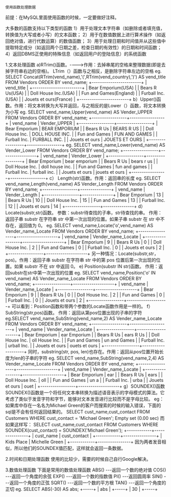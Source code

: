 	使用函数处理数据
前提：在MySQL里面使用函数的时候，一定要做好注释。

大多数的函数支持以下类型的函数
	1）用于处理文本字符串（如删除或者填充值，转换值为大写或者小写）的文本函数；
	2）用于在数值数据上进行算术操作（如返回绝对值，进行代数运算）的数值函数；
	3）用于处理日期和时间值并从这些值中提取特定成分（如返回两个日期之差，检查日期的有效性）的日期和时间函数；
	4）返回DBMS正使用的特殊信息（如返回用户的登陆信息）的系统函数

1.文本处理函数
	a)RTrim()函数。---->作用：去掉串尾的空格来整理数据(即是去掉字符串右边的空格)。  LTrim（）函数与之相反，是删除字符串左边的空格
	eg.	 SELECT Concat(RTrim(vend_name),'(',RTrim(vend_country),')') AS vend_title FROM Vendors ORDER BY vend_name;
		+------------------------+
		| vend_title             |
		+------------------------+
		| Bear Emporium(USA)     |
		| Bears R Us(USA)        |
		| Doll House Inc.(USA)   |
		| Fun and Games(England) |
		| Furball Inc.(USA)      |
		| Jouets et ours(France) |
		+------------------------+
	b）Upper()函数。作用：将文本转换为大写并返回，与之相反的是Lower（）函数，将文本转换为小写
	eg.	SELECT vend_name,Upper(vend_name) AS Vender_UPPER FROM Vendors ORDER BY vend_name;
		+-----------------+-----------------+
		| vend_name       | Vender_UPPER    |
		+-----------------+-----------------+
		| Bear Emporium   | BEAR EMPORIUM   |
		| Bears R Us      | BEARS R US      |
		| Doll House Inc. | DOLL HOUSE INC. |
		| Fun and Games   | FUN AND GAMES   |
		| Furball Inc.    | FURBALL INC.    |
		| Jouets et ours  | JOUETS ET OURS  |
		+-----------------+-----------------+
	eg.	SELECT vend_name,Lower(vend_name) AS Vender_Lower FROM Vendors ORDER BY vend_name;
		+-----------------+-----------------+
		| vend_name       | Vender_Lower    |
		+-----------------+-----------------+
		| Bear Emporium   | bear emporium   |
		| Bears R Us      | bears r us      |
		| Doll House Inc. | doll house inc. |
		| Fun and Games   | fun and games   |
		| Furball Inc.    | furball inc.    |
		| Jouets et ours  | jouets et ours  |
		+-----------------+-----------------+
	c） Length(str)函数。作用：返回串的长度
	eg.	SELECT vend_name,Length(vend_name) AS Vender_Length FROM Vendors ORDER BY vend_name;
		+-----------------+---------------+
		| vend_name       | Vender_Length |
		+-----------------+---------------+
		| Bear Emporium   |            13 |
		| Bears R Us      |            10 |
		| Doll House Inc. |            15 |
		| Fun and Games   |            13 |
		| Furball Inc.    |            12 |
		| Jouets et ours  |            14 |
		+-----------------+---------------+
	d） Locate(substr,str)函数。
		参数：substr待查找的子串，str待查找的串。
		作用：返回子串 substr 在字符串 str 中第一次出现的位置。如果子串 substr 在 str 中不存在，返回值为 0。
		eg.	SELECT vend_name,Locate('o',vend_name) AS Vender_name_Locate FROM Vendors ORDER BY vend_name;
			+-----------------+--------------------+
			| vend_name       | Vender_name_Locate |
			+-----------------+--------------------+
			| Bear Emporium   |                  9 |
			| Bears R Us      |                  0 |
			| Doll House Inc. |                  2 |
			| Fun and Games   |                  0 |
			| Furball Inc.    |                  0 |
			| Jouets et ours  |                  2 |
			+-----------------+--------------------+
		另一种情况：Locate(substr,str，pos)。作用：返回子串 substr 在字符串 str 中的第 pos 位置后第一次出现的位置。如果 substr 不在 str 中返回 0。
	e) Position(substr IN str)函数。
		作用：返回substr在str中第一次出现的位置
		eg.	SELECT vend_name,Position('o' IN vend_name) AS Vender_name_Locate FROM Vendors ORDER BY vend_name;
			+-----------------+--------------------+
			| vend_name       | Vender_name_Locate |
			+-----------------+--------------------+
			| Bear Emporium   |                  9 |
			| Bears R Us      |                  0 |
			| Doll House Inc. |                  2 |
			| Fun and Games   |                  0 |
			| Furball Inc.    |                  0 |
			| Jouets et ours  |                  2 |
			+-----------------+--------------------+
		可以看到：Position函数和带两个参数的Locate函数作用是一样的。
	f）SubString(str,pos)函数。
		作用：返回从第pos位置出现的子串的字符
		eg.SELECT vend_name,SubString(vend_name,2) AS Vender_name_Locate FROM Vendors ORDER BY vend_name;
			+-----------------+--------------------+
			| vend_name       | Vender_name_Locate |
			+-----------------+--------------------+
			| Bear Emporium   | ear Emporium       |
			| Bears R Us      | ears R Us          |
			| Doll House Inc. | oll House Inc.     |
			| Fun and Games   | un and Games       |
			| Furball Inc.    | urball Inc.        |
			| Jouets et ours  | ouets et ours      |
			+-----------------+--------------------+
		同时，substring(str, pos, len)也存在。作用：返回从pos位置开始长度为len的子串的字符
		eg.	SELECT vend_name,SubString(vend_name,2,4) AS Vender_name_Locate FROM Vendors ORDER BY vend_name;
			+-----------------+--------------------+
			| vend_name       | Vender_name_Locate |
			+-----------------+--------------------+
			| Bear Emporium   | ear                |
			| Bears R Us      | ears               |
			| Doll House Inc. | oll                |
			| Fun and Games   | un a               |
			| Furball Inc.    | urba               |
			| Jouets et ours  | ouet               |
			+-----------------+--------------------+
	g）SOUNDEX()函数
		SOUNDEX()函数是一个将任何文本串转换为描述语音表示的字母模式的算法。它考虑了类似于发音字符和字节，能够对文本发音进行比较而不是字母比较。
	eg：如果库中存在一名名为Michael Green的客户而搜索的时候的输入错误，下面的sql是不会有任何返回结果的。
	SELECT cust_name,cust_contact FROM Customers WHERE cust_contact = 'Michael Green';
		Empty set (0.00 sec)
	而如果这样写：
	SELECT cust_name,cust_contact FROM Customers WHERE 	SOUNDEX(cust_contact) = SOUNDEX('Michael Green');
		+------------+----------------+
		| cust_name  | cust_contact   |
		+------------+----------------+
		| Kids Place | Michelle Green |
		+------------+----------------+
	因为两者发音相似，所以他们的SOUNDEX值匹配，这样就会返回一条数据。

2.时间和日期处理函数
	使用的比较少，需要的时候自己自行Google解决。

3.数值处理函数
	下面是常用的数值处理函数
	ABS()      ---返回一个数的绝对值
	COS()      ---返回一个角度的余弦
	EXP()      ---返回一个数的指数值
	PI()      ---返回圆周率
	SIN()      ---返回一个角度的正弦
	SQRT()      ---返回一个数的平方根
	TAN()      ---返回一个角度的正切
	 eg. SELECT ABS(-30) AS abs;
		+-----+
		| abs |
		+-----+
		|  30 |
		+-----+